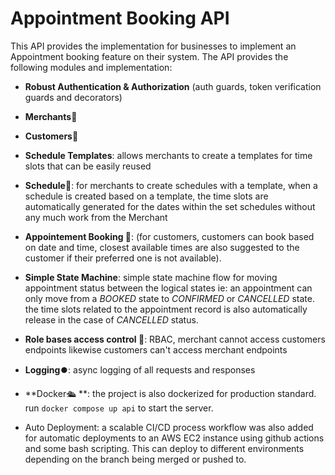 # Appointment Booking API

This API provides the implementation for businesses to implement an Appointment booking feature on their system. The API provides the following modules and implementation:

* **Robust Authentication & Authorization** (auth guards, token verification guards and decorators)

* **Merchants🏪**

* **Customers👥**

* **Schedule Templates**: allows merchants to create a templates for time slots that can be easily reused

* **Schedule📆**: for merchants to create schedules with a template, when a schedule is created based on a template, the time slots are automatically generated for the dates within the set schedules without any much work from the Merchant

* **Appointement Booking 🎫**:  (for customers, customers can book based on date and time, closest available times are also suggested to the customer if their preferred one is not available).

* **Simple State Machine**: simple state machine flow for moving appointment status between the logical states ie: an appointment can only move from a *BOOKED* state to *CONFIRMED* or *CANCELLED* state. the time slots related to the appointment record is also automatically release in the case of *CANCELLED* status.

* **Role bases access control 🚨**: RBAC, merchant cannot access customers endpoints likewise customers can't access merchant endpoints

* **Logging⏺️**:  async logging of all requests and responses

* **Docker🛳️ **: the project is also dockerized for production standard. run `docker compose up api` to start the server.

* Auto Deployment: a scalable CI/CD process workflow was also added for automatic deployments to an AWS EC2 instance using github actions and some bash scripting. This can deploy to different environments depending on the branch being merged or pushed to.
